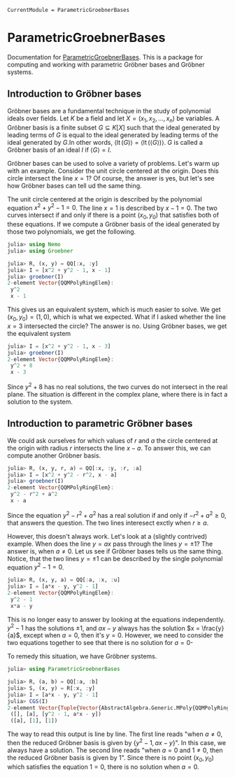 ```@meta
CurrentModule = ParametricGroebnerBases
```

# ParametricGroebnerBases

Documentation for [ParametricGroebnerBases](https://github.com/0708andreas/ParametricGroebnerBases.jl). This is a package for computing and working with parametric Gröbner bases and Gröbner systems. 

## Introduction to Gröbner bases

Gröbner bases are a fundamental technique in the study of polynomial ideals over fields. Let $K$ be a field and let $X = (x_1, x_2, \dots, x_n)$ be variables. A Gröbner basis is a finite subset $G \subseteq K[X]$ such that the ideal generated by leading terms of $G$ is equal to the ideal generated by leading terms of the ideal generated by $G$.In other words, $\langle \operatorname{lt}(G) \rangle = \langle \operatorname{lt}(\langle G \rangle) \rangle$. $G$ is called a Gröbner basis of an ideal $I$ if $\langle G \rangle = I$.

Gröbner bases can be used to solve a variety of problems. Let's warm up with an example. Consider the unit circle centered at the origin. Does this circle intersect the line $x = 1$? Of course, the answer is yes, but let's see how Gröbner bases can tell ud the same thing.

The unit circle centered at the origin is described by the polynomial equation $x^2 + y^2 - 1 = 0$. The line $x = 1$ is described by $x - 1 = 0$. The two curves intersect if and only if there is a point $(x_0, y_0)$ that satisfies both of these equations. If we compute a Gröbner basis of the ideal generated by those two polynomials, we get the following.

```julia
julia> using Nemo
julia> using Groebner

julia> R, (x, y) = QQ[:x, :y]
julia> I = [x^2 + y^2 - 1, x - 1]
julia> groebner(I)
2-element Vector{QQMPolyRingElem}:
 y^2
 x - 1
```
This gives us an equivalent system, which is much easier to solve. We get $(x_0, y_0) = (1, 0)$, which is what we expected. What if I asked whether the line $x = 3$ intersected the circle? The answer is no. Using Gröbner bases, we get the equivalent system
```julia
julia> I = [x^2 + y^2 - 1, x - 3]
julia> groebner(I)
2-element Vector{QQMPolyRingElem}:
 y^2 + 8
 x - 3
```
Since $y^2 + 8$ has no real solutions, the two curves do not intersect in the real plane. The situation is different in the complex plane, where there is in fact a solution to the system.

## Introduction to parametric Gröbner bases
We could ask ourselves for which values of $r$ and $a$ the circle centered at the origin with radius $r$ intersects the line $x - a$. To answer this, we can compute another Gröbner basis.
```julia
julia> R, (x, y, r, a) = QQ[:x, :y, :r, :a]
julia> I = [x^2 + y^2 - r^2, x - a]
julia> groebner(I)
2-element Vector{QQMPolyRingElem}:
 y^2 - r^2 + a^2
 x - a
```
Since the equation $y^2 - r^2 + a^2$ has a real solution if and only if $-r^2 + a^2 \geq 0$, that answers the question. The two lines interesect exctly when $r \geq a$. 

However, this doesn't always work. Let's look at a (slightly contrived) example. When does the line $y = a x$ pass through the lines $y = \pm 1$? The answer is, when $a \neq 0$. Let us see if Gröbner bases tells us the same thing. Notice, that the two lines $y = \pm 1$ can be described by the single polynomial equation $y^2 - 1 = 0$.

```julia
julia> R, (x, y, a) = QQ[:a, :x, :u]
julia> I = [a*x - y, y^2 - 1]
2-element Vector{QQMPolyRingElem}:
 y^2 - 1
 x*a - y
```
This is no longer easy to answer by looking at the equations independently. $y^2 - 1$ has the solutions $\pm 1$, and $ax - y$ always has the solution $x = \frac{y}{a}$, except when $a = 0$, then it's $y = 0$. However, we need to consider the two equations together to see that there is no solution for $a = 0$-

To remedy this situation, we have Gröbner systems.

```julia
julia> using ParametricGroebnerBases

julia> R, (a, b) = QQ[:a, :b]
julia> S, (x, y) = R[:x, :y]
julia> I = [a*x - y, y^2 - 1]
julia> CGS(I)
2-element Vector{Tuple{Vector{AbstractAlgebra.Generic.MPoly{QQMPolyRingElem}}, Vector{AbstractAlgebra.Generic.MPoly{QQMPolyRingElem}}, Vector{AbstractAlgebra.Generic.MPoly{QQMPolyRingElem}}}}:
 ([], [a], [y^2 - 1, a*x - y])
 ([a], [1], [1])

```
 The way to read this output is line by line. The first line reads "when $a \neq 0$, then the reduced Gröbner basis is given by $\{y^2 - 1, ax - y\}$". In this case, we always have a solution. The second line reads "when $a = 0$ and $1 \neq 0$, then the reduced Gröbner basis is given by $1$". Since there is no point $(x_0, y_0)$ which satisfies the equation $1 = 0$, there is no solution when $a = 0$.

